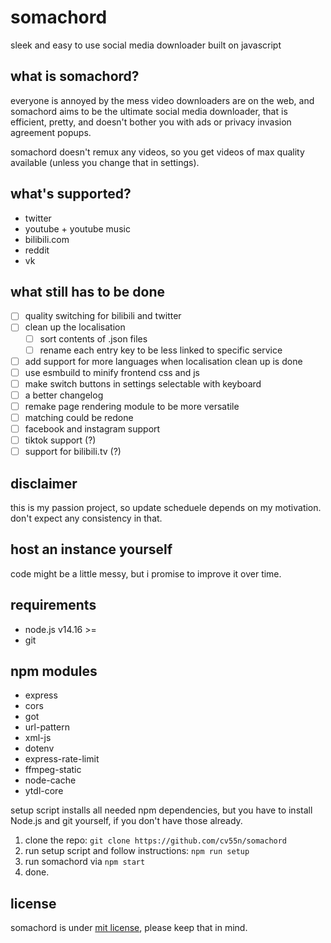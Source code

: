 # somachord

sleek and easy to use social media downloader built on javascript

## what is somachord?

everyone is annoyed by the mess video downloaders are on the web, and somachord aims to be the ultimate social media downloader, that is efficient, pretty, and doesn't bother you with ads or privacy invasion agreement popups.

somachord doesn't remux any videos, so you get videos of max quality available (unless you change that in settings).

## what's supported?

- twitter
- youtube + youtube music
- bilibili.com
- reddit
- vk

## what still has to be done

- [ ] quality switching for bilibili and twitter
- [ ] clean up the localisation
    - [ ] sort contents of .json files
    - [ ] rename each entry key to be less linked to specific service
- [ ] add support for more languages when localisation clean up is done
- [ ] use esmbuild to minify frontend css and js
- [ ] make switch buttons in settings selectable with keyboard
- [ ] a better changelog
- [ ] remake page rendering module to be more versatile
- [ ] matching could be redone
- [ ] facebook and instagram support
- [ ] tiktok support (?)
- [ ] support for bilibili.tv (?)

## disclaimer

this is my passion project, so update scheduele depends on my motivation. don't expect any consistency in that.

## host an instance yourself

code might be a little messy, but i promise to improve it over time.

## requirements

- node.js v14.16 >=
- git

## npm modules

- express
- cors
- got
- url-pattern
- xml-js
- dotenv
- express-rate-limit
- ffmpeg-static
- node-cache
- ytdl-core

setup script installs all needed npm dependencies, but you have to install Node.js and git yourself, if you don't have those already.

1. clone the repo: `git clone https://github.com/cv55n/somachord`
2. run setup script and follow instructions: `npm run setup`
3. run somachord via `npm start`
4. done.

## license

somachord is under [mit license](https://github.com/cv55n/somachord/blob/main/LICENSE), please keep that in mind.
